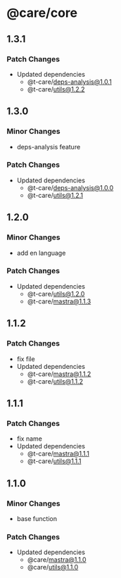# @care/core

## 1.3.1

### Patch Changes

- Updated dependencies
  - @t-care/deps-analysis@1.0.1
  - @t-care/utils@1.2.2

## 1.3.0

### Minor Changes

- deps-analysis feature

### Patch Changes

- Updated dependencies
  - @t-care/deps-analysis@1.0.0
  - @t-care/utils@1.2.1

## 1.2.0

### Minor Changes

- add en language

### Patch Changes

- Updated dependencies
  - @t-care/utils@1.2.0
  - @t-care/mastra@1.1.3

## 1.1.2

### Patch Changes

- fix file
- Updated dependencies
  - @t-care/mastra@1.1.2
  - @t-care/utils@1.1.2

## 1.1.1

### Patch Changes

- fix name
- Updated dependencies
  - @t-care/mastra@1.1.1
  - @t-care/utils@1.1.1

## 1.1.0

### Minor Changes

- base function

### Patch Changes

- Updated dependencies
  - @care/mastra@1.1.0
  - @care/utils@1.1.0
